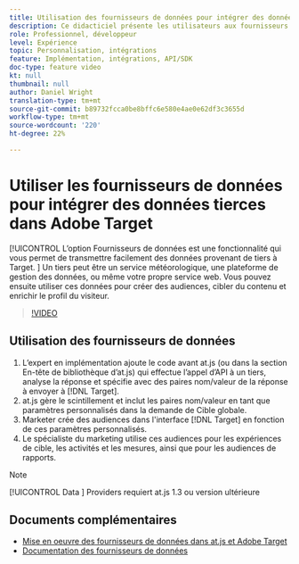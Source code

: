 ```yaml
---
title: Utilisation des fournisseurs de données pour intégrer des données tierces
description: Ce didacticiel présente les utilisateurs aux fournisseurs de données. Découvrez comment utiliser la fonctionnalité Fournisseurs de données pour transmettre facilement des données de tiers à Adobe Target.
role: Professionnel, développeur
level: Expérience
topic: Personnalisation, intégrations
feature: Implémentation, intégrations, API/SDK
doc-type: feature video
kt: null
thumbnail: null
author: Daniel Wright
translation-type: tm+mt
source-git-commit: b89732fcca0be8bffc6e580e4ae0e62df3c3655d
workflow-type: tm+mt
source-wordcount: '220'
ht-degree: 22%

---
```



# Utiliser les fournisseurs de données pour intégrer des données tierces dans Adobe Target

[!UICONTROL L’option Fournisseurs de données est une fonctionnalité qui vous permet de transmettre facilement des données provenant de tiers à Target.  ]  Un tiers peut être un service météorologique, une plateforme de gestion des données, ou même votre propre service web. Vous pouvez ensuite utiliser ces données pour créer des audiences, cibler du contenu et enrichir le profil du visiteur.

>[!VIDEO](https://video.tv.adobe.com/v/22349/?quality=12)

## Utilisation des fournisseurs de données

1. L’expert en implémentation ajoute le code avant at.js (ou dans la section En-tête de bibliothèque d’at.js) qui effectue l’appel d’API à un tiers, analyse la réponse et spécifie avec des paires nom/valeur de la réponse à envoyer à [!DNL Target].
1. at.js gère le scintillement et inclut les paires nom/valeur en tant que paramètres personnalisés dans la demande de Cible globale.
1. Marketer crée des audiences dans l&#39;interface [!DNL Target] en fonction de ces paramètres personnalisés.
1. Le spécialiste du marketing utilise ces audiences pour les expériences de cible, les activités et les mesures, ainsi que pour les audiences de rapports.

>[!NOTE]
>
>[!UICONTROL Data ] Providers requiert at.js 1.3 ou version ultérieure

## Documents complémentaires

* [Mise en oeuvre des fournisseurs de données dans at.js et Adobe Target](implement-data-providers-to-integrate-third-party-data.md)
* [Documentation des fournisseurs de données](https://docs.adobe.com/content/help/en/target/using/implement-target/client-side/functions-overview/targetgobalsettings.html#data-providers)